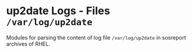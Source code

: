 up2date Logs -  Files ``/var/log/up2date``
==========================================

Modules for parsing the content of log file ``/var/log/up2date`` in sosreport archives of RHEL.
